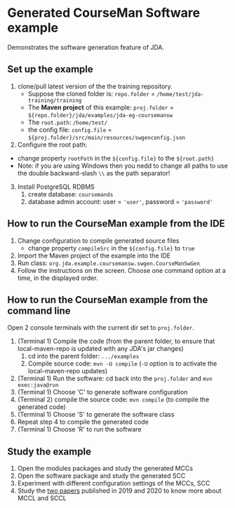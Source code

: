 # Generated CourseMan Software example 

Demonstrates the software generation feature of JDA.

## Set up the example
1. clone/pull latest version of the the training repository.
   - Suppose the cloned folder is: `repo.folder` = `/home/test/jda-training/training`
   - The **Maven project** of this example:
      `proj.folder` = `${repo.folder}/jda/examples/jda-eg-coursemansw`
   - The `root.path`: `/home/test/`
   - the config file: `config.file` = `${proj.folder}/src/main/resources/swgenconfig.json`
2. Configure the root path:
  - change property `rootPath` in the `${config.file}` to the `${root.path}`
  - Note: if you are using Windows then you nedd to change all paths to use the double backward-slash `\\` as the path separator!
3. Install PostgreSQL RDBMS
   1. create database: `coursemands`
   2. database admin account: user = `'user'`, password = `'password'`

## How to run the CourseMan example from the IDE
1. Change configuration to compile generated source files
   - change property `compileSrc` in the `${config.file}` to `true`
2. Import the Maven project of the example into the IDE
3. Run class: `org.jda.example.coursemansw.swgen.CourseManSwGen`
4. Follow the instructions on the screen. Choose one command option at a time, in the displayed order.

## How to run the CourseMan example from the command line
Open 2 console terminals with the current dir set to `proj.folder`.

1. (Terminal 1) Compile the code (from the parent folder, to ensure that local-maven-repo is updated with any JDA's jar changes)
   1. cd into the parent folder: `.../examples`
   2. Compile source code: `mvn -U compile` (`-U` option is to activate the local-maven-repo updates)
2. (Terminal 1) Run the software: cd back into the `proj.folder` and
   `mvn exec:java@run`
3. (Terminal 1) Choose 'C' to generate software configuration
4. (Terminal 2) compile the source code: `mvn compile` (to compile the generated code)
5. (Terminal 1) Choose 'S' to generate the software class
6. Repeat step 4 to compile the generated code
7. (Terminal 1) Choose 'R' to run the software
     
## Study the example
1. Open the modules packages and study the generated MCCs
2. Open the software package and study the generated SCC
3. Experiment with different configuration settings of the MCCs, SCC 
4. Study the [two papers](https://github.com/jdomainapp/training/issues/6) published in 2019 and 2020 to know more about MCCL and SCCL
